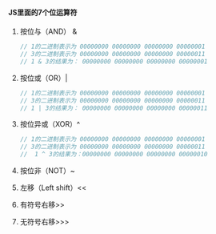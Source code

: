 #### JS里面的7个位运算符

1. 按位与（AND） &

    ```javascript
    // 1的二进制表示为 00000000 00000000 00000000 00000001
    // 3的二进制表示为 00000000 00000000 00000000 00000011
    // 1 & 3的结果为： 00000000 00000000 00000000 00000001
    ```

2. 按位或（OR）|

    ```javascript
    // 1的二进制表示为 00000000 00000000 00000000 00000001
    // 3的二进制表示为 00000000 00000000 00000000 00000011
    // 1 | 3的结果为： 00000000 00000000 00000000 00000011
    ```

3. 按位异或（XOR）^

    ```javascript
    // 1的二进制表示为 00000000 00000000 00000000 00000001
    // 3的二进制表示为 00000000 00000000 00000000 00000011
    //  1 ^ 3的结果为：00000000 00000000 00000000 00000010
    ```

4. 按位非（NOT）~

5. 左移（Left shift）<<

6. 有符号右移>>

7. 无符号右移>>>